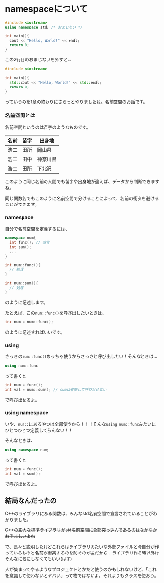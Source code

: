 # namespaceについて
```c++
#include <iostream>
using namespace std; /* おまじない */

int main(){
  cout << "Hello, World!" << endl;
  return 0;
}
```
この2行目のおまじないを外すと…

```c++
#include <iostream>

int main(){
  std::cout << "Hello, World!" << std::endl;
  return 0;
}
```
っていうのを1章の終わりにさらっとやりましたね。名前空間のお話です。

### 名前空間とは

名前空間というのは苗字のようなものです。

名前 | 苗字 | 出身地
--- | --- | ---
浩二 | 田所 | 岡山県
浩二 | 田中 | 神奈川県
浩二 | 田所 | 下北沢

このように同じ名前の人間でも苗字や出身地が違えば、データから判断できますね。

同じ関数名でもこのように名前空間で分けることによって、名前の衝突を避けることができます。

### namespace

自分で名前空間を定義するには、

```c++
namespace num{
  int func(); // 宣言
  int sum();
  ...
}

int num::func(){
  // 処理
}

int num::sum(){
  // 処理
}
```

のように記述します。

たとえば、この`num::func()`を呼び出したいときは、

```c++
int num = num::func();
```
のように記述すればいいです。

### using
さっきの`num::func()`めっちゃ使うからさっさと呼び出したい！そんなときは…
```c++
using num::func
```
って書くと

```c++
int num = func();
int val = num::sum(); // sumは省略して呼び出せない
```
で呼び出せるよ。

### using namespace
いや、`num::`にあるやつは全部使うから！！！そんな`using num::func`みたいにひとつひとつ定義してらんない！！

そんなときは、

```c++
using namespace num;
```
って書くと

```c++
int num = func();
int val = sum();
```
で呼び出せるよ。

## 結局なんだったの
C++のライブラリにある関数は、みんなstd名前空間で宣言されていることがわかりました。

~~C++の膨大な標準ライブラリがstd名前空間に全部突っ込んであるのはなかなかおぞましいよね~~

で、長々と説明したけどこれらはライブラリみたいな外部ファイルと今自分が作っているものと名前が衝突するのを防ぐのが主だから、ライブラリ作る時以外はそんなに気にしなくてもいい(はず)

人が集まってやるようなプロジェクトとかだと使うのかもしれないけど、「これを意識して使わないとヤバい」って物ではないよ。それよりもクラスを使おう。
